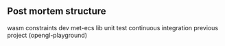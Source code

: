 ## Post mortem structure

wasm constraints
dev met-ecs lib
unit test
continuous integration
previous project (opengl-playground)
